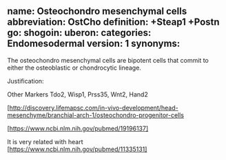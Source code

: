 name: Osteochondro mesenchymal cells
abbreviation: OstCho
definition: +Steap1 +Postn
go:
shogoin: 
uberon: 
categories: Endomesodermal
version: 1
synonyms:
---

The osteochondro mesenchymal cells are bipotent cells that commit to either the osteoblastic or chondrocytic lineage.

Justification:

Other Markers
Tdo2, Wisp1, Prss35, Wnt2, Hand2


[http://discovery.lifemapsc.com/in-vivo-development/head-mesenchyme/branchial-arch-1/osteochondro-progenitor-cells

[https://www.ncbi.nlm.nih.gov/pubmed/19196137]

It is very related with heart [https://www.ncbi.nlm.nih.gov/pubmed/11335131]

